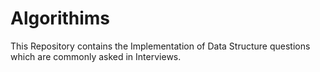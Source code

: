 # Algorithims
This Repository contains the Implementation of Data Structure questions which are commonly asked in Interviews.

